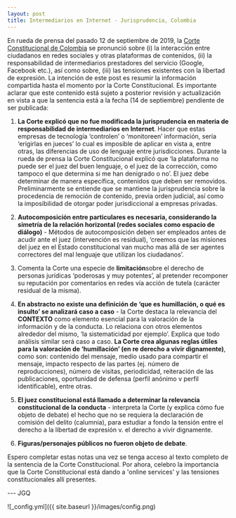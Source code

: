 ```yaml
---
layout: post
title: Intermediarios en Internet - Jurisprudencia, Colombia
---
```


En rueda de prensa del pasado 12 de septiembre de 2019, la [Corte Constitucional de Colombia](https://www.facebook.com/corteconstitucionaldecolombia/videos/500870387391448/UzpfSTY3MDA5NTcyMzoxMDE2MjY3MTkyODM5NTcyNA/?__xts__[0]=68.ARCHreSLi44A8lGUPwA06lNdZyyByQ8sg20xPZRRKnfb-6j_XMRqFHrHawYn0RAmyUXoMGNI9e8KZCts4Yit0oubcSHRs8zgBKsSu6SeJmSkkR57iMg0dzACG4Todnr7XQy5coZOSjX_xJIPGip4udstgt7FWQEuI2JeLV6MbdZAI7ly664ORU8LHZY0XP-xXRJCsaDKydkFXSUSArQDZyS5h9ncTDfIdf7kn4mgi-XU2QHRwRBwuAFsCyqoHgBFba45RGuOvyATDPUgNLyl-hSD4-GfCdo-ul1L2wHo77J8i6dqmnPpQHWrMaHh7Hfk_u5MG_Aoaa-6be5b9lq83W7KsV2CZg&__tn__=K-R) se pronunció sobre (i) la interacción entre ciudadanos en redes sociales y otras plataformas de contenidos, (ii) la responsabilidad de intermediarios prestadores del servicio (Google, Facebook etc.), así como sobre, (iii) las tensiones existentes con la libertad de expresión. La intención de este post es resumir la información compartida hasta el momento por la Corte Constitucional. Es importante aclarar que este contenido está sujeto a posterior revisión y actualización en vista a que la sentencia está a la fecha (14 de septiembre) pendiente de ser publicada:

1. **La Corte explicó que no fue modificada la jurisprudencia en materia de responsabilidad de intermediarios en Internet**. Hacer que estas empresas de tecnología ‘controlen’ o ‘monitoreen’ información, sería ‘erigirlas en jueces’ lo cual es imposible de aplicar en vista a, entre otras, las diferencias de uso de lenguaje entre jurisdicciones. Durante la rueda de prensa la Corte Constitucional explicó que ‘la plataforma no puede ser el juez del buen lenguaje, o el juez de la corrección, como tampoco el que determina si me han denigrado o no’. El juez debe determinar de manera específica, contenidos que deben ser removidos. Preliminarmente se entiende que se mantiene la jurisprudencia sobre la procedencia de remoción de contenido, previa orden judicial, así como la imposibilidad de otorgar poder jurisdiccional a empresas privadas.


2. **Autocomposición entre particulares es necesaria, considerando la simetría de la relación horizontal (redes sociales como espacio de diálogo)** - Métodos de autocomposición deben ser empleados antes de acudir ante el juez (intervención es residual), ‘creemos que las misiones del juez en el Estado constitucional van mucho mas allá de ser agentes correctores del mal lenguaje que utilizan los ciudadanos’.

3. Comenta la Corte una especie de **limitación**sobre el derecho de personas jurídicas ‘poderosas y muy potentes’, al pretender recomponer su reputación por comentarios en redes vía acción de tutela (carácter residual de la misma).

4. **En abstracto no existe una definición de ‘que es humillación, o qué es insulto’ se analizará caso a caso** - la Corte destaca la relevancia del **CONTEXTO** como elemento esencial para la valoración de la información y de la conducta. Lo relaciona con otros elementos alrededor del mismo, ‘la sistematicidad por ejemplo’. Explica que todo análisis similar será caso a caso. **La Corte crea algunas reglas útiles para la valoración de ‘humillación’ (en re derecho a vivir dignamente)**, como son: contenido del mensaje, medio usado para compartir el mensaje, impacto respecto de las partes (ej. número de reproducciones), número de visitas, periodicidad, reiteración de las publicaciones, oportunidad de defensa (perfil anónimo v perfil identificable), entre otras.
 
5. **El juez constitucional está llamado a determinar la relevancia constitucional de la conducta** - interpreta la Corte (y explica cómo fue objeto de debate) el hecho que no se requiera la declaración de comisión del delito (calumnia), para estudiar a fondo la tensión entre el derecho a la libertad de expresión v. el derecho a vivir dignamente.
 
6. **Figuras/personajes públicos no fueron objeto de debate**.


Espero completar estas notas una vez se tenga acceso al texto completo de la sentencia de la Corte Constitucional. Por ahora, celebro la importancia que la Corte Constitucional está dando a 'online services' y las tensiones constitucionales allí presentes.

--- JGQ

![_config.yml]({{ site.baseurl }}/images/config.png)
